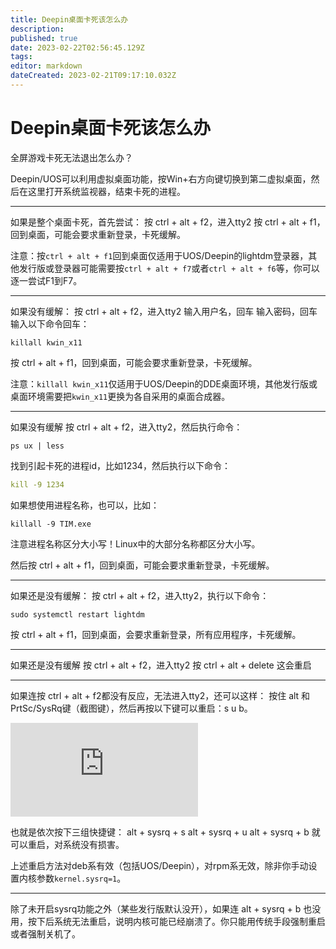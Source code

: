 ```yaml
---
title: Deepin桌面卡死该怎么办
description: 
published: true
date: 2023-02-22T02:56:45.129Z
tags: 
editor: markdown
dateCreated: 2023-02-21T09:17:10.032Z
---
```


# Deepin桌面卡死该怎么办
全屏游戏卡死无法退出怎么办？

Deepin/UOS可以利用虚拟桌面功能，按Win+右方向键切换到第二虚拟桌面，然后在这里打开系统监视器，结束卡死的进程。

------

如果是整个桌面卡死，首先尝试：
按 ctrl + alt + f2，进入tty2
按 ctrl + alt + f1，回到桌面，可能会要求重新登录，卡死缓解。

注意：按`ctrl + alt + f1`回到桌面仅适用于UOS/Deepin的lightdm登录器，其他发行版或登录器可能需要按`ctrl + alt + f7`或者`ctrl + alt + f6`等，你可以逐一尝试F1到F7。

------

如果没有缓解：
按 ctrl + alt + f2，进入tty2
输入用户名，回车
输入密码，回车
输入以下命令回车：

```undefined
killall kwin_x11
```

按 ctrl + alt + f1，回到桌面，可能会要求重新登录，卡死缓解。

注意：`killall kwin_x11`仅适用于UOS/Deepin的DDE桌面环境，其他发行版或桌面环境需要把`kwin_x11`更换为各自采用的桌面合成器。

------

如果没有缓解
按 ctrl + alt + f2，进入tty2，然后执行命令：

```undefined
ps ux | less
```

找到引起卡死的进程id，比如1234，然后执行以下命令：

```yaml
kill -9 1234
```

如果想使用进程名称，也可以，比如：

```undefined
killall -9 TIM.exe
```

注意进程名称区分大小写！Linux中的大部分名称都区分大小写。

然后按 ctrl + alt + f1，回到桌面，可能会要求重新登录，卡死缓解。

------

如果还是没有缓解：
按 ctrl + alt + f2，进入tty2，执行以下命令：

```undefined
sudo systemctl restart lightdm
```

按 ctrl + alt + f1，回到桌面，会要求重新登录，所有应用程序，卡死缓解。

------

如果还是没有缓解
按 ctrl + alt + f2，进入tty2
按 ctrl + alt + delete
这会重启

------

如果连按 ctrl + alt + f2都没有反应，无法进入tty2，还可以这样：
按住 alt 和 PrtSc/SysRq键（截图键），然后再按以下键可以重启：s u b。

![1](https://hu60.cn/q.php/link.img.html?url64=aHR0cDovL2ZpbGUuaHU2MC5jbi9maWxlL2hhc2gvcG5nLzYyNDcwM2I2MjFlZTIzZmQ3ODdmMDc3YTRlOThmZmQ4MTQ4NjI3LnBuZw..)

也就是依次按下三组快捷键：
alt + sysrq + s
alt + sysrq + u
alt + sysrq + b
就可以重启，对系统没有损害。

上述重启方法对deb系有效（包括UOS/Deepin），对rpm系无效，除非你手动设置内核参数`kernel.sysrq=1`。

------

除了未开启sysrq功能之外（某些发行版默认没开），如果连 alt + sysrq + b 也没用，按下后系统无法重启，说明内核可能已经崩溃了。你只能用传统手段强制重启或者强制关机了。